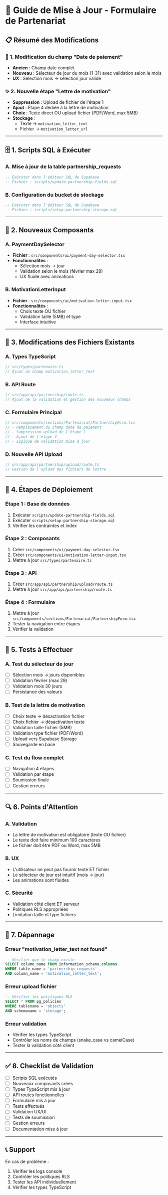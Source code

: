# 🚀 Guide de Mise à Jour - Formulaire de Partenariat

## 📋 **Résumé des Modifications**

### 🔄 **1. Modification du champ "Date de paiement"**
- **Ancien** : Champ date complet
- **Nouveau** : Sélecteur de jour du mois (1-31) avec validation selon le mois
- **UX** : Sélection mois → sélection jour valide

### ✨ **2. Nouvelle étape "Lettre de motivation"**
- **Suppression** : Upload de fichier de l'étape 1
- **Ajout** : Étape 4 dédiée à la lettre de motivation
- **Choix** : Texte direct OU upload fichier (PDF/Word, max 5MB)
- **Stockage** : 
  - Texte → `motivation_letter_text`
  - Fichier → `motivation_letter_url`

---

## 🗄️ **1. Scripts SQL à Exécuter**

### **A. Mise à jour de la table partnership_requests**
```sql
-- Exécuter dans l'éditeur SQL de Supabase
-- Fichier : scripts/update-partnership-fields.sql
```

### **B. Configuration du bucket de stockage**
```sql
-- Exécuter dans l'éditeur SQL de Supabase
-- Fichier : scripts/setup-partnership-storage.sql
```

---

## 🎯 **2. Nouveaux Composants**

### **A. PaymentDaySelector**
- **Fichier** : `src/components/ui/payment-day-selector.tsx`
- **Fonctionnalités** :
  - Sélection mois → jour
  - Validation selon le mois (février max 29)
  - UX fluide avec animations

### **B. MotivationLetterInput**
- **Fichier** : `src/components/ui/motivation-letter-input.tsx`
- **Fonctionnalités** :
  - Choix texte OU fichier
  - Validation taille (5MB) et type
  - Interface intuitive

---

## 🔧 **3. Modifications des Fichiers Existants**

### **A. Types TypeScript**
```typescript
// src/types/partenaire.ts
// Ajout du champ motivation_letter_text
```

### **B. API Route**
```typescript
// src/app/api/partnership/route.ts
// Ajout de la validation et gestion des nouveaux champs
```

### **C. Formulaire Principal**
```typescript
// src/components/sections/Partenariat/PartnershipForm.tsx
// - Remplacement du champ date de paiement
// - Suppression upload de l'étape 1
// - Ajout de l'étape 4
// - Logique de validation mise à jour
```

### **D. Nouvelle API Upload**
```typescript
// src/app/api/partnership/upload/route.ts
// Gestion de l'upload des fichiers de lettre
```

---

## 🚀 **4. Étapes de Déploiement**

### **Étape 1 : Base de données**
1. Exécuter `scripts/update-partnership-fields.sql`
2. Exécuter `scripts/setup-partnership-storage.sql`
3. Vérifier les contraintes et index

### **Étape 2 : Composants**
1. Créer `src/components/ui/payment-day-selector.tsx`
2. Créer `src/components/ui/motivation-letter-input.tsx`
3. Mettre à jour `src/types/partenaire.ts`

### **Étape 3 : API**
1. Créer `src/app/api/partnership/upload/route.ts`
2. Mettre à jour `src/app/api/partnership/route.ts`

### **Étape 4 : Formulaire**
1. Mettre à jour `src/components/sections/Partenariat/PartnershipForm.tsx`
2. Tester la navigation entre étapes
3. Vérifier la validation

---

## 🧪 **5. Tests à Effectuer**

### **A. Test du sélecteur de jour**
- [ ] Sélection mois → jours disponibles
- [ ] Validation février (max 29)
- [ ] Validation mois 30 jours
- [ ] Persistance des valeurs

### **B. Test de la lettre de motivation**
- [ ] Choix texte → désactivation fichier
- [ ] Choix fichier → désactivation texte
- [ ] Validation taille fichier (5MB)
- [ ] Validation type fichier (PDF/Word)
- [ ] Upload vers Supabase Storage
- [ ] Sauvegarde en base

### **C. Test du flow complet**
- [ ] Navigation 4 étapes
- [ ] Validation par étape
- [ ] Soumission finale
- [ ] Gestion erreurs

---

## 🔍 **6. Points d'Attention**

### **A. Validation**
- La lettre de motivation est obligatoire (texte OU fichier)
- Le texte doit faire minimum 100 caractères
- Le fichier doit être PDF ou Word, max 5MB

### **B. UX**
- L'utilisateur ne peut pas fournir texte ET fichier
- Le sélecteur de jour est intuitif (mois → jour)
- Les animations sont fluides

### **C. Sécurité**
- Validation côté client ET serveur
- Politiques RLS appropriées
- Limitation taille et type fichiers

---

## 🐛 **7. Dépannage**

### **Erreur "motivation_letter_text not found"**
```sql
-- Vérifier que le champ existe
SELECT column_name FROM information_schema.columns 
WHERE table_name = 'partnership_requests' 
AND column_name = 'motivation_letter_text';
```

### **Erreur upload fichier**
```sql
-- Vérifier les politiques RLS
SELECT * FROM pg_policies 
WHERE tablename = 'objects' 
AND schemaname = 'storage';
```

### **Erreur validation**
- Vérifier les types TypeScript
- Contrôler les noms de champs (snake_case vs camelCase)
- Tester la validation côté client

---

## ✅ **8. Checklist de Validation**

- [ ] Scripts SQL exécutés
- [ ] Nouveaux composants créés
- [ ] Types TypeScript mis à jour
- [ ] API routes fonctionnelles
- [ ] Formulaire mis à jour
- [ ] Tests effectués
- [ ] Validation UX/UI
- [ ] Tests de soumission
- [ ] Gestion erreurs
- [ ] Documentation mise à jour

---

## 📞 **Support**

En cas de problème :
1. Vérifier les logs console
2. Contrôler les politiques RLS
3. Tester les API individuellement
4. Vérifier les types TypeScript 